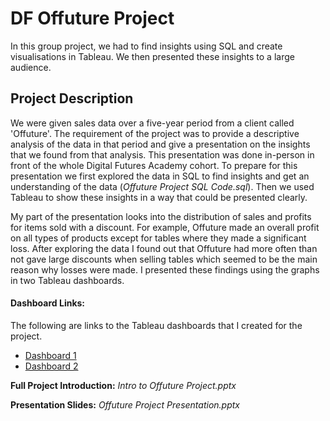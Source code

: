 # DF Offuture Project
In this group project, we had to find insights using SQL and create visualisations in Tableau. We then presented these insights to a large audience.

## Project Description
We were given sales data over a five-year period from a client called 'Offuture'. The requirement of the project was to provide a descriptive analysis of the data in that period and give a presentation on the insights that we found from that analysis. This presentation was done in-person in front of the whole Digital Futures Academy cohort. To prepare for this presentation we first explored the data in SQL to find insights and get an understanding of the data (_Offuture Project SQL Code.sql_). Then we used Tableau to show these insights in a way that could be presented clearly.

My part of the presentation looks into the distribution of sales and profits for items sold with a discount. For example, Offuture made an overall profit on all types of products except for tables where they made a significant loss. After exploring the data I found out that Offuture had more often than not gave large discounts when selling tables which seemed to be the main reason why losses were made. I presented these findings using the graphs in two Tableau dashboards.

#### Dashboard Links:
The following are links to the Tableau dashboards that I created for the project.
- [Dashboard 1](https://public.tableau.com/app/profile/joseph.brennan8421/viz/Whyaretablesmakingaloss/Dashboard1)
- [Dashboard 2](https://public.tableau.com/app/profile/joseph.brennan8421/viz/Therelationshipbetweenprofitandamountofdiscount/Dashboard2)

__Full Project Introduction:__ _Intro to Offuture Project.pptx_

__Presentation Slides:__ _Offuture Project Presentation.pptx_
